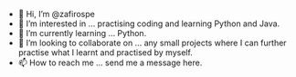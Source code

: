 - 👋 Hi, I’m @zafirospe
- 👀 I’m interested in ... practising coding and learning Python and Java.
- 🌱 I’m currently learning ... Python.
- 💞️ I’m looking to collaborate on ... any small projects where I can further practise what I learnt and practised by myself.
- 📫 How to reach me ... send me a message here.

<!---
zafirospe/zafirospe is a ✨ special ✨ repository because its `README.md` (this file) appears on your GitHub profile.
You can click the Preview link to take a look at your changes.
--->

